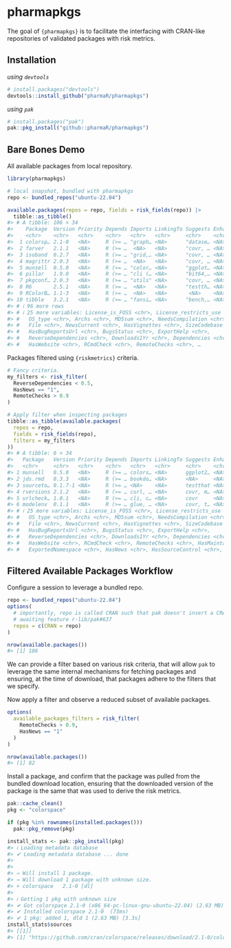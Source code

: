 
<!-- README.md is generated from README.Rmd. Please edit that file -->

# pharmapkgs

<!-- badges: start -->

<!-- badges: end -->

The goal of `{pharmapkgs}` is to facilitate the interfacing with
CRAN-like repositories of validated packages with risk metrics.

## Installation

*using `devtools`*

``` r
# install.packages("devtools")
devtools::install_github("pharmaR/pharmapkgs")
```

*using `pak`*

``` r
# install.packages("pak")
pak::pkg_install("github::pharmaR/pharmapkgs")
```

## Bare Bones Demo

All available packages from local repository.

``` r
library(pharmapkgs)

# local snapshot, bundled with pharmapkgs
repo <- bundled_repos("ubuntu-22.04")

available.packages(repos = repo, fields = risk_fields(repo)) |>
  tibble::as_tibble()
#> # A tibble: 106 × 34
#>    Package  Version Priority Depends Imports LinkingTo Suggests Enhances License
#>    <chr>    <chr>   <chr>    <chr>   <chr>   <chr>     <chr>    <chr>    <chr>  
#>  1 colorsp… 2.1-0   <NA>     R (>= … "graph… <NA>      "datase… <NA>     <NA>   
#>  2 farver   2.1.1   <NA>     R (>= …  <NA>   <NA>      "covr, … <NA>     <NA>   
#>  3 isoband  0.2.7   <NA>     R (>= … "grid,… <NA>      "covr, … <NA>     <NA>   
#>  4 magrittr 2.0.3   <NA>     R (>= …  <NA>   <NA>      "covr, … <NA>     <NA>   
#>  5 munsell  0.5.0   <NA>     R (>= … "color… <NA>      "ggplot… <NA>     <NA>   
#>  6 pillar   1.9.0   <NA>     R (>= … "cli (… <NA>      "bit64,… <NA>     <NA>   
#>  7 pkgconf… 2.0.3   <NA>     R (>= … "utils" <NA>      "covr, … <NA>     <NA>   
#>  8 R6       2.5.1   <NA>     R (>= …  <NA>   <NA>      "testth… <NA>     <NA>   
#>  9 RColorB… 1.1-3   <NA>     R (>= …  <NA>   <NA>       <NA>    <NA>     <NA>   
#> 10 tibble   3.2.1   <NA>     R (>= … "fansi… <NA>      "bench,… <NA>     <NA>   
#> # ℹ 96 more rows
#> # ℹ 25 more variables: License_is_FOSS <chr>, License_restricts_use <chr>,
#> #   OS_type <chr>, Archs <chr>, MD5sum <chr>, NeedsCompilation <chr>,
#> #   File <chr>, NewsCurrent <chr>, HasVignettes <chr>, SizeCodebase <chr>,
#> #   HasBugReportsUrl <chr>, BugsStatus <chr>, ExportHelp <chr>,
#> #   ReverseDependencies <chr>, Downloads1Yr <chr>, Dependencies <chr>,
#> #   HasWebsite <chr>, RCmdCheck <chr>, RemoteChecks <chr>, …
```

Packages filtered using `{riskmetrics}` criteria.

``` r
# Fancy criteria.
my_filters <- risk_filter(
  ReverseDependencies < 0.5,
  HasNews == "1",
  RemoteChecks > 0.9
)

# Apply filter when inspecting packages
tibble::as_tibble(available.packages(
  repos = repo,
  fields = risk_fields(repo),
  filters = my_filters
))
#> # A tibble: 6 × 34
#>   Package   Version Priority Depends Imports LinkingTo Suggests Enhances License
#>   <chr>     <chr>   <chr>    <chr>   <chr>   <chr>     <chr>    <chr>    <chr>  
#> 1 munsell   0.5.0   <NA>     R (>= … colors… <NA>      ggplot2… <NA>     <NA>   
#> 2 jds.rmd   0.3.3   <NA>     R (>= … bookdo… <NA>      <NA>     <NA>     <NA>   
#> 3 sourceto… 0.1.7-1 <NA>     R (>= … <NA>    <NA>      testthat <NA>     <NA>   
#> 4 rversions 2.1.2   <NA>     R (>= … curl, … <NA>      covr, m… <NA>     <NA>   
#> 5 urlcheck… 1.0.1   <NA>     R (>= … cli, c… <NA>      covr     <NA>     <NA>   
#> 6 modelenv  0.1.1   <NA>     R (>= … glue, … <NA>      covr, t… <NA>     <NA>   
#> # ℹ 25 more variables: License_is_FOSS <chr>, License_restricts_use <chr>,
#> #   OS_type <chr>, Archs <chr>, MD5sum <chr>, NeedsCompilation <chr>,
#> #   File <chr>, NewsCurrent <chr>, HasVignettes <chr>, SizeCodebase <chr>,
#> #   HasBugReportsUrl <chr>, BugsStatus <chr>, ExportHelp <chr>,
#> #   ReverseDependencies <chr>, Downloads1Yr <chr>, Dependencies <chr>,
#> #   HasWebsite <chr>, RCmdCheck <chr>, RemoteChecks <chr>, HasMaintainer <chr>,
#> #   ExportedNamespace <chr>, HasNews <chr>, HasSourceControl <chr>, …
```

## Filtered Available Packages Workflow

Configure a session to leverage a bundled repo.

``` r
repo <- bundled_repos("ubuntu-22.04")
options(
  # importantly, repo is called CRAN such that pak doesn't insert a CRAN mirror
  # awaiting feature r-lib/pak#637
  repos = c(CRAN = repo)
)

nrow(available.packages())
#> [1] 106
```

We can provide a filter based on various risk criteria, that will allow
`pak` to leverage the same internal mechanisms for fetching packages and
ensuring, at the time of download, that packages adhere to the filters
that we specify.

Now apply a filter and observe a reduced subset of available packages.

``` r
options(
  available_packages_filters = risk_filter(
    RemoteChecks > 0.9,
    HasNews == "1"
  )
)

nrow(available.packages())
#> [1] 82
```

Install a package, and confirm that the package was pulled from the
bundled download location, ensuring that the downloaded version of the
package is the same that was used to derive the risk metrics.

``` r
pak::cache_clean()
pkg <- "colorspace"

if (pkg %in% rownames(installed.packages()))
  pak::pkg_remove(pkg)

install_stats <- pak::pkg_install(pkg)
#> ℹ Loading metadata database
#> ✔ Loading metadata database ... done
#> 
#> 
#> → Will install 1 package.
#> → Will download 1 package with unknown size.
#> + colorspace   2.1-0 [dl]
#> 
#> ℹ Getting 1 pkg with unknown size
#> ✔ Got colorspace 2.1-0 (x86_64-pc-linux-gnu-ubuntu-22.04) (2.63 MB)
#> ✔ Installed colorspace 2.1-0  (73ms)
#> ✔ 1 pkg: added 1, dld 1 (2.63 MB) [3.3s]
install_stats$sources
#> [[1]]
#> [1] "https://github.com/cran/colorspace/releases/download/2.1-0/colorspace_2.1-0_b1_R4.4_x86_64-pc-linux-gnu-ubuntu-22.04.tar.gz"
```
